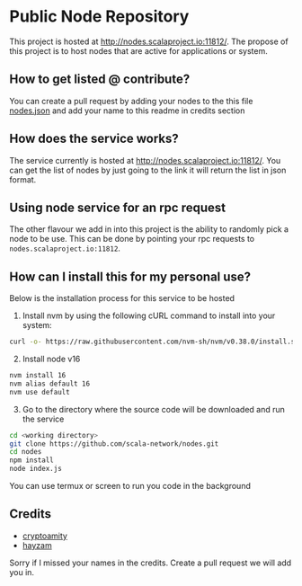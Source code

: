 # Public Node Repository

This project is hosted at http://nodes.scalaproject.io:11812/. The propose of this project is to host nodes that are active for applications or system.


## How to get listed @ contribute?

You can create a pull request by adding your nodes to the this file [nodes.json](https://github.com/scala-network/nodes/blob/main/nodes.json) and add your name to this readme in credits section


## How does the service works?

The service currently is hosted at http://nodes.scalaproject.io:11812/. You can get the list of nodes by just going to the link it will return the list in json format. 

## Using node service for an rpc request

The other flavour we add in into this project is the ability to randomly pick a node to be use. This can be done by pointing your rpc requests to `nodes.scalaproject.io:11812`.

## How can I install this for my personal use?
Below is the installation process for this service to be hosted

1. Install nvm by using the following cURL command to install into your system:
```sh
curl -o- https://raw.githubusercontent.com/nvm-sh/nvm/v0.38.0/install.sh | bash
```

2. Install node v16 
```sh
nvm install 16
nvm alias default 16
nvm use default
```

3. Go to the directory where the source code will be downloaded and run the service
```sh
cd <working directory>
git clone https://github.com/scala-network/nodes.git
cd nodes
npm install
node index.js
```

You can use termux or screen to run you code in the background


## Credits
* [cryptoamity](https://github.com/ahmyi)
* [hayzam](https://github.com/hayzamjs)


Sorry if I missed your names in the credits. Create a pull request we will add you in.
